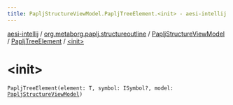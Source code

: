 ```yaml
---
title: PapljStructureViewModel.PapljTreeElement.<init> - aesi-intellij
---
```


[aesi-intellij](../../../index.html) / [org.metaborg.paplj.structureoutline](../../index.html) / [PapljStructureViewModel](../index.html) / [PapljTreeElement](index.html) / [&lt;init&gt;](.)

# &lt;init&gt;

`PapljTreeElement(element: T, symbol: ISymbol?, model: `[`PapljStructureViewModel`](../index.html)`)`